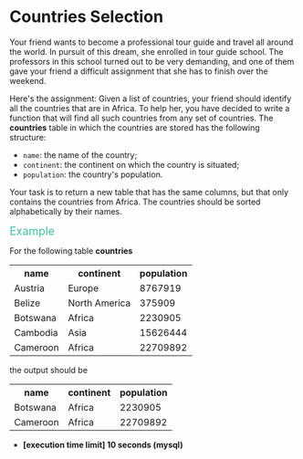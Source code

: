 <h1>Countries Selection</h1>
<div><p>Your friend wants to become a professional tour guide and travel all around the world. In pursuit of this dream, she enrolled in tour guide school. The professors in this school turned out to be very demanding, and one of them gave your friend a difficult assignment that she has to finish over the weekend.</p>
<p>Here's the assignment: Given a list of countries, your friend should identify all the countries that are in Africa. To help her, you have decided to write a function that will find all such countries from any set of countries. The <strong>countries</strong> table in which the countries are stored has the following structure:</p>
<ul>
<li><code>name</code>: the name of the country;</li>
<li><code>continent</code>: the continent on which the country is situated;</li>
<li><code>population</code>: the country's population.</li>
</ul>
<p>Your task is to return a new table that has the same columns, but that only contains the countries from Africa. The countries should be sorted alphabetically by their names.</p>
<p><span style="color:#44BFA3;font-size:1.4em">Example</span></p>
<p>For the following table <strong>countries</strong></p>
<table>
<tbody><tr>
<th>name</th>
<th>continent</th>
<th>population</th>
</tr>
<tr>
<td>Austria</td>
<td>Europe</td>
<td>8767919</td>
</tr>
<tr>
<td>Belize</td>
<td>North America</td>
<td>375909</td>
</tr>
<tr>
<td>Botswana</td>
<td>Africa</td>
<td>2230905</td>
</tr>
<tr>
<td>Cambodia</td>
<td>Asia</td>
<td>15626444</td>
</tr>
<tr>
<td>Cameroon</td>
<td>Africa</td>
<td>22709892</td>
</tr>
</tbody></table>
<p>the output should be</p>
<table>
<tbody><tr>
<th>name</th>
<th>continent</th>
<th>population</th>
</tr>
<tr>
<td>Botswana</td>
<td>Africa</td>
<td>2230905</td>
</tr>
<tr>
<td>Cameroon</td>
<td>Africa</td>
<td>22709892</td>
</tr>
</tbody></table>
<ul>
<li><strong>[execution time limit] 10 seconds (mysql)</strong></li>
</ul>
</div>
